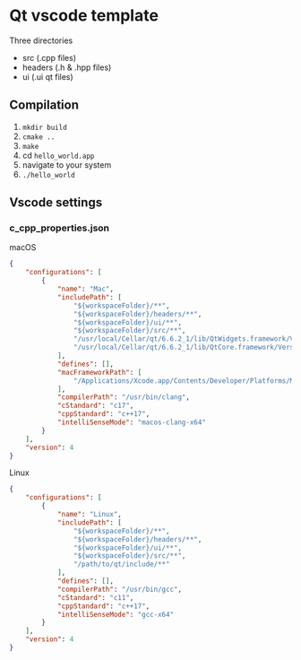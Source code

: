 # Qt vscode template
Three directories
- src (.cpp files)
- headers (.h & .hpp files)
- ui (.ui qt files)
## Compilation
1. `mkdir build`
2. `cmake ..`
3. `make`
4. cd `hello_world.app`
5. navigate to your system
6. `./hello_world`

## Vscode settings
### c_cpp_properties.json
macOS
``` json
{
    "configurations": [
        {
            "name": "Mac",
            "includePath": [
                "${workspaceFolder}/**",
                "${workspaceFolder}/headers/**",
                "${workspaceFolder}/ui/**",
                "${workspaceFolder}/src/**",
                "/usr/local/Cellar/qt/6.6.2_1/lib/QtWidgets.framework/Versions/A/Headers/**",
                "/usr/local/Cellar/qt/6.6.2_1/lib/QtCore.framework/Versions/A/Headers/**"
            ],
            "defines": [],
            "macFrameworkPath": [
                "/Applications/Xcode.app/Contents/Developer/Platforms/MacOSX.platform/Developer/SDKs/MacOSX.sdk/System/Library/Frameworks"
            ],
            "compilerPath": "/usr/bin/clang",
            "cStandard": "c17",
            "cppStandard": "c++17",
            "intelliSenseMode": "macos-clang-x64"
        }
    ],
    "version": 4
}
```
Linux
``` json
{
    "configurations": [
        {
            "name": "Linux",
            "includePath": [
                "${workspaceFolder}/**",
                "${workspaceFolder}/headers/**",
                "${workspaceFolder}/ui/**",
                "${workspaceFolder}/src/**",
                "/path/to/qt/include/**"
            ],
            "defines": [],
            "compilerPath": "/usr/bin/gcc",
            "cStandard": "c11",
            "cppStandard": "c++17",
            "intelliSenseMode": "gcc-x64"
        }
    ],
    "version": 4
}
```


